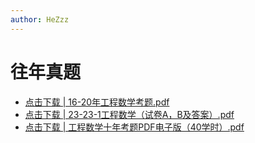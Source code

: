 ```yaml
---
author: HeZzz
---
```


# 往年真题

- [点击下载 | 16-20年工程数学考题.pdf](https://cs-speedrun.github.io/cs-speedrun-documents/%E5%B7%A5%E7%A8%8B%E6%95%B0%E5%AD%A6/%E5%BE%80%E5%B9%B4%E7%9C%9F%E9%A2%98/16-20%E5%B9%B4%E5%B7%A5%E7%A8%8B%E6%95%B0%E5%AD%A6%E8%80%83%E9%A2%98.pdf)
- [点击下载 | 23-23-1工程数学（试卷A，B及答案）.pdf](https://cs-speedrun.github.io/cs-speedrun-documents/%E5%B7%A5%E7%A8%8B%E6%95%B0%E5%AD%A6/%E5%BE%80%E5%B9%B4%E7%9C%9F%E9%A2%98/23-23-1%E5%B7%A5%E7%A8%8B%E6%95%B0%E5%AD%A6%EF%BC%88%E8%AF%95%E5%8D%B7A%EF%BC%8CB%E5%8F%8A%E7%AD%94%E6%A1%88%EF%BC%89.pdf)
- [点击下载 | 工程数学十年考题PDF电子版（40学时）.pdf](https://cs-speedrun.github.io/cs-speedrun-documents/%E5%B7%A5%E7%A8%8B%E6%95%B0%E5%AD%A6/%E5%BE%80%E5%B9%B4%E7%9C%9F%E9%A2%98/%E5%B7%A5%E7%A8%8B%E6%95%B0%E5%AD%A6%E5%8D%81%E5%B9%B4%E8%80%83%E9%A2%98PDF%E7%94%B5%E5%AD%90%E7%89%88%EF%BC%8840%E5%AD%A6%E6%97%B6%EF%BC%89.pdf)